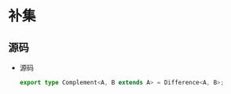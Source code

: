 # 补集

## 源码

  - 源码

    ```ts
    export type Complement<A, B extends A> = Difference<A, B>;
    ```
